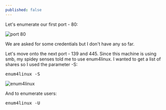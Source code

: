 ```yaml
---
published: false
---
```

Let's enumerate our first port - 80:

![port 80](https://imgur.com/xT4s0Tg.png)

We are asked for some credentials but I don't have any so far.

Let's move onto the next port - 139 and 445. Since this machine is using smb, my spidey senses told me to use enum4linux. I wanted to get a list of shares so I used the parameter -S:

<pre>enum4linux -S</pre>

![enum4linux](https://imgur.com/qXWr8Rr)

And to enumerate users:

<pre>enum4linux -U</pre>

